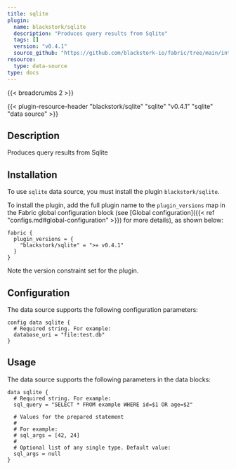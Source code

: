 ```yaml
---
title: sqlite
plugin:
  name: blackstork/sqlite
  description: "Produces query results from Sqlite"
  tags: []
  version: "v0.4.1"
  source_github: "https://github.com/blackstork-io/fabric/tree/main/internal/sqlite/"
resource:
  type: data-source
type: docs
---
```


{{< breadcrumbs 2 >}}

{{< plugin-resource-header "blackstork/sqlite" "sqlite" "v0.4.1" "sqlite" "data source" >}}

## Description
Produces query results from Sqlite

## Installation

To use `sqlite` data source, you must install the plugin `blackstork/sqlite`.

To install the plugin, add the full plugin name to the `plugin_versions` map in the Fabric global configuration block (see [Global configuration]({{< ref "configs.md#global-configuration" >}}) for more details), as shown below:

```hcl
fabric {
  plugin_versions = {
    "blackstork/sqlite" = ">= v0.4.1"
  }
}
```

Note the version constraint set for the plugin.

## Configuration

The data source supports the following configuration parameters:

```hcl
config data sqlite {
  # Required string. For example:
  database_uri = "file:test.db"
}
```

## Usage

The data source supports the following parameters in the data blocks:

```hcl
data sqlite {
  # Required string. For example:
  sql_query = "SELECT * FROM example WHERE id=$1 OR age=$2"

  # Values for the prepared statement
  #
  # For example:
  # sql_args = [42, 24]
  #
  # Optional list of any single type. Default value:
  sql_args = null
}
```
